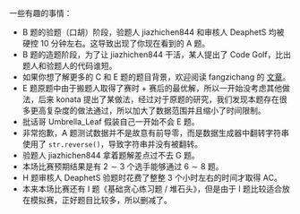一些有趣的事情：

- B 题的验题（口胡）阶段，验题人 jiazhichen844 和审核人 DeaphetS 均被硬控 10 分钟左右。这导致出现了你现在看到的 A 题。
- B 题的造题阶段，为了让 jiazhichen844 干活，某人提出了 Code Golf，比出题人和验题人的代码谁短。
- 如果你想了解更多的 C 和 E 题的题目背景，欢迎阅读 fangzichang 的 [文章](https://www.luogu.com/article/d3dysfnf)。
- E 题原题中由于搬题人取得了赛时 + 赛后的最优解，所以一开始没考虑其他做法，后来 konata 提出了某做法，经过对于原题的研究，我们发现本题存在很多更高复杂度的做法通过，所以加大了数据范围并且缩小了时间限制。
- 批话哥 Umbrella_Leaf 假装自己一开始不会 E 题。
- 非常抱歉，A 题测试数据并不是故意有前导零，而是数据生成器中翻转字符串使用了 `str.reverse()`，导致字符串并没有被翻转。
- 验题人 jiazhichen844 拿着题解差点过不去 G 题。
- 本场比赛预期结果是有 $2 \sim 3$ 个选手能够通过 $6 \sim 8$ 题。
- H 题审核人 DeaphetS 验题时花费了整整 3 个小时左右的时间才取得 AC。
- 本来本场比赛还有 I 题《基础贪心练习题 / 堆石头》，但是由于 I 题比较适合放在模拟赛，正好题目比较多，所以删减了。
